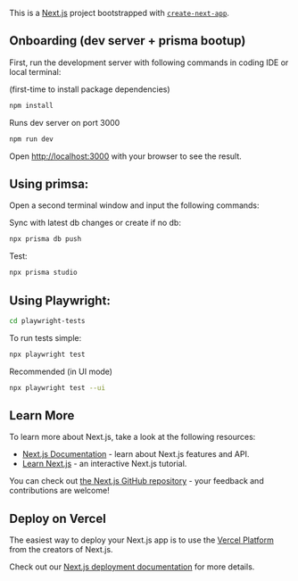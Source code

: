 This is a [Next.js](https://nextjs.org) project bootstrapped with [`create-next-app`](https://nextjs.org/docs/app/api-reference/cli/create-next-app).

## Onboarding (dev server + prisma bootup)

First, run the development server with following commands in coding IDE or local terminal:

(first-time to install package dependencies)
```bash
npm install
```

Runs dev server on port 3000
```bash
npm run dev
```

Open [http://localhost:3000](http://localhost:3000) with your browser to see the result.

## Using primsa:
Open a second terminal window and input the following commands:

Sync with latest db changes or create if no db:
```bash
npx prisma db push
```

Test:
```bash
npx prisma studio
```

## Using Playwright:
```bash
cd playwright-tests
```
To run tests simple:
```bash
npx playwright test
```
Recommended (in UI mode)
```bash
npx playwright test --ui
```

## Learn More

To learn more about Next.js, take a look at the following resources:

- [Next.js Documentation](https://nextjs.org/docs) - learn about Next.js features and API.
- [Learn Next.js](https://nextjs.org/learn) - an interactive Next.js tutorial.

You can check out [the Next.js GitHub repository](https://github.com/vercel/next.js) - your feedback and contributions are welcome!

## Deploy on Vercel

The easiest way to deploy your Next.js app is to use the [Vercel Platform](https://vercel.com/new?utm_medium=default-template&filter=next.js&utm_source=create-next-app&utm_campaign=create-next-app-readme) from the creators of Next.js.

Check out our [Next.js deployment documentation](https://nextjs.org/docs/app/building-your-application/deploying) for more details.
